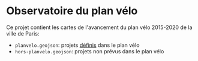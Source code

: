 # Observatoire du plan vélo

Ce projet contient les cartes de l'avancement du plan vélo 2015-2020 de la ville de Paris:

* `planvelo.geojson`: projets [définis](docs/assets/planvelo.jpeg) dans le plan vélo
* `hors-planvelo.geojson`: projets non prévus dans le plan vélo
